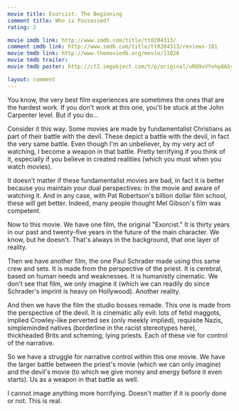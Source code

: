 ```yaml
---
movie title: Exorcist: The Beginning
comment title: Who is Possessed?
rating: 2

movie imdb link: http://www.imdb.com/title/tt0204313/
comment imdb link: http://www.imdb.com/title/tt0204313/reviews-181
movie tmdb link: http://www.themoviedb.org/movie/11026
movie tmdb trailer: 
movie tmdb poster: http://cf2.imgobject.com/t/p/original/uRQ9xVYohp8ASyA8fgrSaTEndr4.jpg

layout: comment
---
```


You know, the very best film experiences are sometimes the ones that are the hardest work. If you don't work at this one, you'll be stuck at the John Carpenter level. But if you do...

Consider it this way. Some movies are made by fundamentalist Christians as part of their battle with the devil. These depict a battle with the devil, in fact the very same battle. Even though I'm an unbeliever, by my very act of watching, I become a weapon in that battle. Pretty terrifying if you think of it, especially if you believe in created realities (which you must when you watch movies).

It doesn't matter if these fundamentalist movies are bad, in fact it is better because you maintain your dual perspectives: in the movie and aware of watching it. And in any case, with Pat Robertson's billion dollar film school, these will get better. Indeed, many people thought Mel Gibson's film was competent.

Now to this movie. We have one film, the original "Exorcist." It is thirty years in our past and twenty-five years in the future of the main character. We know, but he doesn't. That's always in the background, that one layer of reality.

Then we have another film, the one Paul Schrader made using this same crew and sets. It is made from the perspective of the priest. It is cerebral, based on human needs and weaknesses. It is humanistly cinematic. We don't see that film, we only imagine it (which we can readily do since Schrader's imprint is heavy on Hollywood). Another reality.

And then we have the film the studio bosses remade. This one is made from the perspective of the devil. It is cinematic ally evil: lots of fetid maggots, implied Crowley-like perverted sex (only meekly implied), requisite Nazis, simpleminded natives (borderline in the racist stereotypes here), thickheaded Brits and scheming, lying priests. Each of these vie for control of the narrative.

So we have a struggle for narrative control within this one movie. We have the larger battle between the priest's movie (which we can only imagine) and the devil's movie (to which we give money and energy before it even starts). Us as a weapon in that battle as well.

I cannot image anything more horrifying. Doesn't matter if it is poorly done or not. This is real.